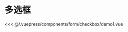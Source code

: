 # 多选框

<common-democode title="基础用法">
  <form-checkbox-demo1></form-checkbox-demo1>
  <highlight-code slot="codeText" lang="vue">
<<< @/.vuepress/components/form/checkbox/demo1.vue
  </highlight-code>
</common-democode>

<form-checkbox-attr-desc></form-checkbox-attr-desc>
